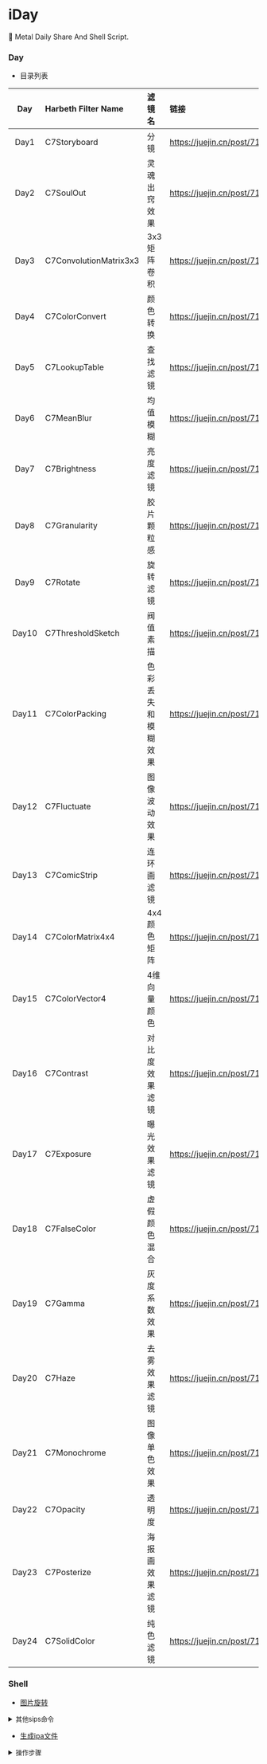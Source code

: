 # iDay

🫥 Metal Daily Share And Shell Script.

### Day

- 目录列表

| Day | Harbeth Filter Name | 滤镜名 | 链接 |
|:-:|:-|:-|:-|
|Day1|C7Storyboard|分镜|https://juejin.cn/post/7168309341974429704|
|Day2|C7SoulOut|灵魂出窍效果|https://juejin.cn/post/7168306850130051079|
|Day3|C7ConvolutionMatrix3x3|3x3矩阵卷积|https://juejin.cn/post/7168637734326632455|
|Day4|C7ColorConvert|颜色转换|https://juejin.cn/post/7168638424243503111|
|Day5|C7LookupTable|查找滤镜|https://juejin.cn/post/7169096223100829709|
|Day6|C7MeanBlur|均值模糊|https://juejin.cn/post/7169096780368314382|
|Day7|C7Brightness|亮度滤镜|https://juejin.cn/post/7169777856820707336|
|Day8|C7Granularity|胶片颗粒感|https://juejin.cn/post/7169778576076570638|
|Day9|C7Rotate|旋转滤镜|https://juejin.cn/post/7170884104978694181|
|Day10|C7ThresholdSketch|阀值素描|https://juejin.cn/post/7171269095860469768|
|Day11|C7ColorPacking|色彩丢失和模糊效果|https://juejin.cn/post/7171611090831278116|
|Day12|C7Fluctuate|图像波动效果|https://juejin.cn/post/7171986093628194823|
|Day13|C7ComicStrip|连环画滤镜|https://juejin.cn/post/7172371363641229326|
|Day14|C7ColorMatrix4x4|4x4颜色矩阵|https://juejin.cn/post/7173481252895326245|
|Day15|C7ColorVector4|4维向量颜色|https://juejin.cn/post/7173837023147458567|
|Day16|C7Contrast|对比度效果滤镜|https://juejin.cn/post/7174213514515464205|
|Day17|C7Exposure|曝光效果滤镜|https://juejin.cn/post/7174216555822055438|
|Day18|C7FalseColor|虚假颜色混合|https://juejin.cn/post/7174656261533728829|
|Day19|C7Gamma|灰度系数效果|https://juejin.cn/post/7175031825771806780|
|Day20|C7Haze|去雾效果滤镜|https://juejin.cn/post/7176061952346161210|
|Day21|C7Monochrome|图像单色效果|https://juejin.cn/post/7176460309907898426|
|Day22|C7Opacity|透明度|https://juejin.cn/post/7176827523341221946|
|Day23|C7Posterize|海报画效果滤镜|https://juejin.cn/post/7177184656532439096|
|Day24|C7SolidColor|纯色滤镜|https://juejin.cn/post/7177568362686316600|

### Shell

- [图片旋转](https://github.com/yangKJ/iDay/blob/master/Shell/image_rotation.sh)

<details><summary><font size=2>其他sips命令</font></summary>

- 裁剪时固定图片宽度，高度自适应
```
sips -Z 320 iamge_file_name
```

- 裁剪时指定图片宽与高
```
# 裁剪图片为400x300大小
sips -z 400 300 iamge_file_name
```

- 旋转图片
```
sips -r 90 image_file_name
```

- 翻转图片
  - 注：-f支持水平和垂直两种翻转，水平`horizontal`，垂直`vertical`
```
sips -f horizontal image_file_name
```

- 修改图片格式
  - 注：使用-s参数可以修改图片格式为指定值，sips支持jpeg | tiff | png | gif | jp2 | pict | bmp | qtif | psd | sgi | tga共11种格式；
```
sips -s format jpeg input.png --out output.jpg
```

- 获取图片meta信息

```
sips -g pixelWidth -g pixelHeight image_file_name
```

</details>

- [生成ipa文件](https://github.com/yangKJ/iDay/blob/master/Shell/make_ipa.sh)

<details><summary><font size=2>操作步骤</font></summary>

- 1.执行Shell脚本
```
sh make_ipa.sh
```
- 2.拖拽.app目录到命令行
```
工程/Products/xxxx.app
```

- 3.输入ipa生成目录，不写即生成在桌面

- 4.输入ipa生成名称

</details>

